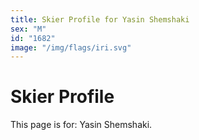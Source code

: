 ```yaml
---
title: Skier Profile for Yasin Shemshaki
sex: "M"
id: "1682"
image: "/img/flags/iri.svg" 
---
```


# Skier Profile

This page is for: Yasin Shemshaki.
    